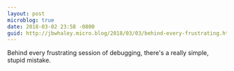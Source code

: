 ```yaml
---
layout: post
microblog: true
date: 2018-03-02 23:58 -0800
guid: http://jbwhaley.micro.blog/2018/03/03/behind-every-frustrating.html
---
```

Behind every frustrating session of debugging, there's a really simple, stupid mistake.
